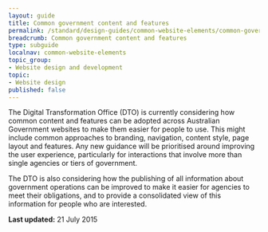 ```yaml
---
layout: guide
title: Common government content and features
permalink: /standard/design-guides/common-website-elements/common-government-content-and-features/
breadcrumb: Common government content and features
type: subguide
localnav: common-website-elements
topic_group:
- Website design and development
topic:
- Website design
published: false
---
```

The Digital Transformation Office (DTO) is currently considering how common content and features can be adopted across Australian Government websites to make them easier for people to use. This might include common approaches to branding, navigation, content style, page layout and features. Any new guidance will be prioritised around improving the user experience, particularly for interactions that involve more than single agencies or tiers of government.

The DTO is also considering how the publishing of all information about government operations can be improved to make it easier for agencies to meet their obligations, and to provide a consolidated view of this information for people who are interested.

**Last updated:** 21 July 2015
